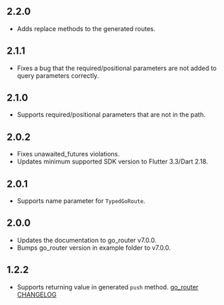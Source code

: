 ## 2.2.0

* Adds replace methods to the generated routes.

## 2.1.1

* Fixes a bug that the required/positional parameters are not added to query parameters correctly.

## 2.1.0

* Supports required/positional parameters that are not in the path.

## 2.0.2

* Fixes unawaited_futures violations.
* Updates minimum supported SDK version to Flutter 3.3/Dart 2.18.

## 2.0.1

* Supports name parameter for `TypedGoRoute`.
## 2.0.0

* Updates the documentation to go_router v7.0.0.
* Bumps go_router version in example folder to v7.0.0.

## 1.2.2

* Supports returning value in generated `push` method. [go_router CHANGELOG](https://github.com/flutter/packages/blob/main/packages/go_router/CHANGELOG.md#650)

## 1.2.1

* Supports opt-in required extra parameters. [#117261](https://github.com/flutter/flutter/issues/117261)

## 1.2.0

* Adds Support for ShellRoute

## 1.1.7

* Supports default values for `Set`, `List` and `Iterable` route parameters.

## 1.1.6

* Generates the const enum map for enums used in `List`, `Set` and `Iterable`.

## 1.1.5

* Replaces unnecessary Flutter SDK constraint with corresponding Dart
  SDK constraint.

## 1.1.4

* Fixes the example for the default values in the README.

## 1.1.3

* Updates router_config to not passing itself as `extra`.

## 1.1.2

* Adds support for Iterables, Lists and Sets in query params for TypedGoRoute. [#108437](https://github.com/flutter/flutter/issues/108437).

## 1.1.1

* Support for the generation of the pushReplacement method has been added.

## 1.1.0

* Supports default value for the route parameters.

## 1.0.16

* Update the documentation to go_router v6.0.0.
* Bumps go_router version in example folder to v6.0.0.

## 1.0.15

* Avoids using deprecated DartType.element2.

## 1.0.14

* Bumps go_router version in example folder to v5.0.0.
* Bumps flutter version to 3.3.0.

## 1.0.13

* Supports the latest `package:analyzer`.

## 1.0.12

* Adds support for enhanced enums. [#105876](https://github.com/flutter/flutter/issues/105876).

## 1.0.11

* Replace mentions of the deprecated `GoRouteData.buildPage` with `GoRouteData.buildPageWithState`.

## 1.0.10

* Adds a lint ignore for deprecated member in the example.

## 1.0.9

* Fixes lint warnings.

## 1.0.8

* Updates `analyzer` to 4.4.0.
* Removes the usage of deprecated API in `analyzer`.

## 1.0.7

* Supports newer versions of `analyzer`.

## 1.0.6

* Uses path-based deps in example.

## 1.0.5

* Update example to avoid using `push()` to push the same page since is not supported. [#105150](https://github.com/flutter/flutter/issues/105150)

## 1.0.4

* Adds `push` method to generated GoRouteData's extension. [#103025](https://github.com/flutter/flutter/issues/103025)

## 1.0.3

* Fixes incorrect separator at location path on Windows. [#102710](https://github.com/flutter/flutter/issues/102710)

## 1.0.2

* Changes the parameter name of the auto-generated `go` method from `buildContext` to `context`.

## 1.0.1

* Documentation fixes. [#102713](https://github.com/flutter/flutter/issues/102713).

## 1.0.0

* First release.
